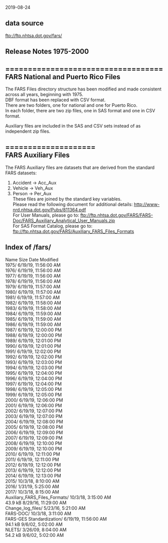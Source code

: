 2019-08-24

## data source  
ftp://ftp.nhtsa.dot.gov/fars/  

## Release Notes 1975-2000 

===================================  
FARS National and Puerto Rico Files  
-----------------------------------  

The FARS Files directory structure has been modified and made consistent across all years, beginning with 1975.    
DBF format has been replaced with CSV format.  
There are two folders, one for national and one for Puerto Rico.    
In each folder, there are two zip files, one in SAS format and one in CSV format.   

Auxiliary files are included in the SAS and CSV sets instead of as independent zip files.   

====================      
FARS Auxiliary Files    
--------------------     
The FARS Auxiliary files are datasets that are derived from the standard FARS datasets:   
1. Accident -> Acc_Aux  
2. Vehicle -> Veh_Aux  
3. Person -> Per_Aux  
These files are joined by the standard key variables.   
Please read the following document for additional details: http://www-nrd.nhtsa.dot.gov/Pubs/811364.pdf   
For User Manuals, please go to: ftp://ftp.nhtsa.dot.gov/FARS/FARS-Doc/FARS_Auxiliary_Analytical_User_Manuals.zip    
For SAS Format Catalog, please go to: ftp://ftp.nhtsa.dot.gov/FARS/Auxiliary_FARS_Files_Formats    


## Index of /fars/  
Name	Size	Date Modified  
1975/		6/19/19, 11:56:00 AM  
1976/		6/19/19, 11:56:00 AM  
1977/		6/19/19, 11:56:00 AM   
1978/		6/19/19, 11:56:00 AM   
1979/		6/19/19, 11:57:00 AM   
1980/		6/19/19, 11:57:00 AM   
1981/		6/19/19, 11:57:00 AM   
1982/		6/19/19, 11:58:00 AM   
1983/		6/19/19, 11:58:00 AM   
1984/		6/19/19, 11:59:00 AM   
1985/		6/19/19, 11:59:00 AM   
1986/		6/19/19, 11:59:00 AM   
1987/		6/19/19, 12:00:00 PM   
1988/		6/19/19, 12:00:00 PM   
1989/		6/19/19, 12:01:00 PM   
1990/		6/19/19, 12:01:00 PM   
1991/		6/19/19, 12:02:00 PM   
1992/		6/19/19, 12:02:00 PM   
1993/		6/19/19, 12:03:00 PM   
1994/		6/19/19, 12:03:00 PM   
1995/		6/19/19, 12:04:00 PM   
1996/		6/19/19, 12:04:00 PM   
1997/		6/19/19, 12:04:00 PM   
1998/		6/19/19, 12:05:00 PM   
1999/		6/19/19, 12:05:00 PM   
2000/		6/19/19, 12:06:00 PM   
2001/		6/19/19, 12:06:00 PM   
2002/		6/19/19, 12:07:00 PM   
2003/		6/19/19, 12:07:00 PM   
2004/		6/19/19, 12:08:00 PM   
2005/		6/19/19, 12:08:00 PM   
2006/		6/19/19, 12:09:00 PM   
2007/		6/19/19, 12:09:00 PM   
2008/		6/19/19, 12:10:00 PM   
2009/		6/19/19, 12:10:00 PM   
2010/		6/19/19, 12:11:00 PM   
2011/		6/19/19, 12:11:00 PM   
2012/		6/19/19, 12:12:00 PM   
2013/		6/19/19, 12:12:00 PM    
2014/		6/19/19, 12:13:00 PM   
2015/		10/3/18, 8:10:00 AM   
2016/		1/31/19, 5:25:00 AM   
2017/		10/3/18, 8:15:00 AM   
Auxiliary_FARS_Files_Formats/	10/3/18, 3:15:00 AM    
43.9 kB	8/29/16, 11:29:00 AM   
Change_log_files/		5/23/16, 5:21:00 AM    
FARS-DOC/		10/3/18, 3:11:00 AM   
FARS-GES Standardization/		6/19/19, 11:56:00 AM    
94.1 kB	9/6/02, 5:02:00 AM   
NLETS/		3/26/09, 8:04:00 AM   
54.2 kB	9/6/02, 5:02:00 AM   
  
